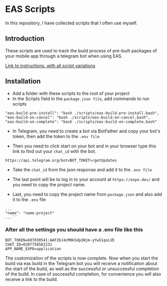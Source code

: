 # EAS Scripts

In this repository, I have collected scripts that I often use myself.

## Introduction

These scripts are used to track the build process of pre-built packages of your mobile app through a telegram bot when using EAS.

[Link to instructions, with all script variations](https://docs.expo.dev/build-reference/npm-hooks/)

## Installation

- Add a folder with these scripts to the root of your project
- In the Scripts field in the `package.json file`, add commands to run scripts

```
"eas-build-pre-install": "bash ./scripts/eas-build-pre-install.bash",
"eas-build-on-cancel": "bash ./scripts/eas-build-on-cancel.bash",
"eas-build-on-complete": "bash ./scripts/eas-build-on-complete.bash"
```

- In Telegram, you need to create a bot via BotFather and copy your bot's token, then add the token to the `.env file`

- Then you need to click start on your bot and in your browser type this link to find out your `chat_id` with the bot.

```
https://api.telegram.org/bot<BOT_TOKET>/getUpdates
```

- Take the `chat_id` from the json response and add it to the `.env file`

- The last point will be to log in to your account at `https://expo.dev/` and you need to copy the project name.

- Last, you need to copy the project name from `package.json` and also add it to the `.env` file

````
...
"name": "name-project"
...```
````

### After all the settings you should have a .env file like this

```
BOT_TOKEN=607030541:AAF2bJ4zM0kSdp2Wjm-yYw51qoLVE
CHAT_ID=8207758582231
APP_NAME_EXPO=application
```

The customization of the scripts is now complete. Now when you start the build via eas build in the Telegram bot you will receive a notification about the start of the build, as well as the successful or unsuccessful completion of the build.
In case of successful completion, for convenience you will also receive a link to the build.
